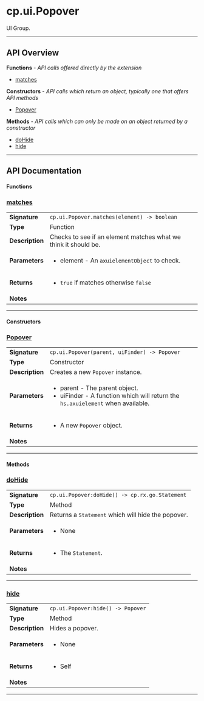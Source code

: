 # cp.ui.Popover

UI Group.

---

## API Overview
**Functions** - _API calls offered directly by the extension_
 * [matches](#matches)

**Constructors** - _API calls which return an object, typically one that offers API methods_
 * [Popover](#popover)

**Methods** - _API calls which can only be made on an object returned by a constructor_
 * [doHide](#dohide)
 * [hide](#hide)


---

## API Documentation

#### Functions


### [matches](#matches)

|                                             |                                                                                     |
| --------------------------------------------|-------------------------------------------------------------------------------------|
| **Signature**                               | `cp.ui.Popover.matches(element) -> boolean`                                                                    |
| **Type**                                    | Function                                                                     |
| **Description**                             | Checks to see if an element matches what we think it should be.                                                                     |
| **Parameters**                              | <ul><li>element - An `axuielementObject` to check.</li></ul> |
| **Returns**                                 | <ul><li>`true` if matches otherwise `false`</li></ul>          |
| **Notes**                                   | <ul></ul> |

---

#### Constructors


### [Popover](#popover)

|                                             |                                                                                     |
| --------------------------------------------|-------------------------------------------------------------------------------------|
| **Signature**                               | `cp.ui.Popover(parent, uiFinder) -> Popover`                                                                    |
| **Type**                                    | Constructor                                                                     |
| **Description**                             | Creates a new `Popover` instance.                                                                     |
| **Parameters**                              | <ul><li>parent - The parent object.</li><li>uiFinder - A function which will return the `hs.axuielement` when available.</li></ul> |
| **Returns**                                 | <ul><li>A new `Popover` object.</li></ul>          |
| **Notes**                                   | <ul></ul> |

---

#### Methods


### [doHide](#dohide)

|                                             |                                                                                     |
| --------------------------------------------|-------------------------------------------------------------------------------------|
| **Signature**                               | `cp.ui.Popover:doHide() -> cp.rx.go.Statement`                                                                    |
| **Type**                                    | Method                                                                     |
| **Description**                             | Returns a `Statement` which will hide the popover.                                                                     |
| **Parameters**                              | <ul><li>None</li></ul> |
| **Returns**                                 | <ul><li>The `Statement`.</li></ul>          |
| **Notes**                                   | <ul></ul> |

---


### [hide](#hide)

|                                             |                                                                                     |
| --------------------------------------------|-------------------------------------------------------------------------------------|
| **Signature**                               | `cp.ui.Popover:hide() -> Popover`                                                                    |
| **Type**                                    | Method                                                                     |
| **Description**                             | Hides a popover.                                                                     |
| **Parameters**                              | <ul><li>None</li></ul> |
| **Returns**                                 | <ul><li>Self</li></ul>          |
| **Notes**                                   | <ul></ul> |

---

